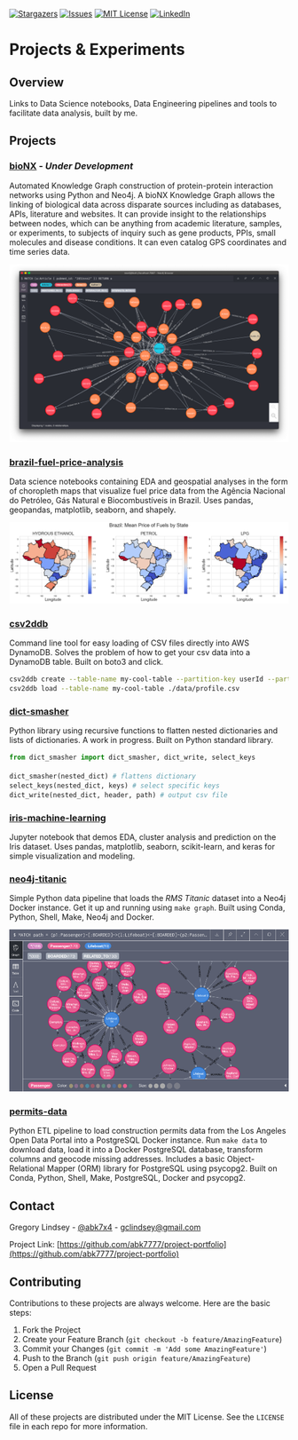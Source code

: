 <!--
*** Thanks for checking out this README Template. If you have a suggestion that would
*** make this better, please fork the repo and create a pull request or simply open
*** an issue with the tag "enhancement".
*** Thanks again! Now go create something AMAZING! :D
***
***
***
*** To avoid retyping too much info. Do a search and replace for the following:
*** abk7777, repo, abk7x4, gclindsey@gmail.com
-->





<!-- PROJECT SHIELDS -->
<!--
*** I'm using markdown "reference style" links for readability.
*** Reference links are enclosed in brackets [ ] instead of parentheses ( ).
*** See the bottom of this document for the declaration of the reference variables
*** for contributors-url, forks-url, etc. This is an optional, concise syntax you may use.
*** https://www.markdownguide.org/basic-syntax/#reference-style-links
-->
[![Stargazers][stars-shield]][stars-url]
[![Issues][issues-shield]][issues-url]
[![MIT License][license-shield]][license-url]
[![LinkedIn][linkedin-shield]][linkedin-url]

# Projects & Experiments

<!-- Background -->
## Overview

Links to Data Science notebooks, Data Engineering pipelines and tools to facilitate data analysis, built by me. 

<!-- ABOUT THE PROJECTS -->
## Projects

### **[bioNX](https://github.com/abk7777/bioNX)** - *Under Development*

Automated Knowledge Graph construction of protein-protein interaction networks using Python and Neo4j. A bioNX Knowledge Graph allows the linking of biological data across disparate sources including as databases, APIs, literature and websites. It can provide insight to the relationships between nodes, which can be anything from academic literature, samples, or experiments, to subjects of inquiry such as gene products, PPIs, small molecules and disease conditions. It can even catalog GPS coordinates and time series data.

![bioNX Screenshot](./img/bionx-screenshot.png)

### **[brazil-fuel-price-analysis](https://github.com/abk7777/brazil-fuel-price-analysis)**

Data science notebooks containing EDA and geospatial analyses in the form of choropleth maps that visualize fuel price data from the Agência Nacional do Petróleo, Gás Natural e Biocombustíveis in Brazil. Uses pandas, geopandas, matplotlib, seaborn, and shapely.

![Brazil Fuel Analysis Screenshot](./img/choropleth_mean_fuel_price_state.png)

### **[csv2ddb](https://github.com/abk7777/csv2ddb)**

Command line tool for easy loading of CSV files directly into AWS DynamoDB. Solves the problem of how to get your csv data into a DynamoDB table. Built on boto3 and click.

```bash
csv2ddb create --table-name my-cool-table --partition-key userId --partition-key-type N
csv2ddb load --table-name my-cool-table ./data/profile.csv
```

### **[dict-smasher](https://github.com/abk7777/dict-smasher)**

Python library using recursive functions to flatten nested dictionaries and lists of dictionaries. A work in progress. Built on Python standard library.

```python
from dict_smasher import dict_smasher, dict_write, select_keys

dict_smasher(nested_dict) # flattens dictionary
select_keys(nested_dict, keys) # select specific keys
dict_write(nested_dict, header, path) # output csv file
```

### **[iris-machine-learning](https://github.com/abk7777/iris-machine-learning/blob/master/Iris_dataset.ipynb)**

Jupyter notebook that demos EDA, cluster analysis and prediction on the Iris dataset. Uses pandas, matplotlib, seaborn, scikit-learn, and keras for simple visualization and modeling. 


### **[neo4j-titanic](https://github.com/abk7777/neo4j-titanic)**

Simple Python data pipeline that loads the *RMS Titanic* dataset into a Neo4j Docker instance. Get it up and running using `make graph`. Built using Conda, Python, Shell, Make, Neo4j and Docker.

![Neo4j Browser](./img/neo4jbrowser.png)

### **[permits-data](https://github.com/abk7777/permits-data)**

Python ETL pipeline to load construction permits data from the Los Angeles Open Data Portal into a PostgreSQL Docker instance. Run `make data` to download data, load it into a Docker PostgreSQL database, transform columns and geocode missing addresses. Includes a basic Object-Relational Mapper (ORM) library for PostgreSQL using psycopg2. Built on Conda, Python, Shell, Make, PostgreSQL, Docker and psycopg2.

<!-- CONTACT -->
## Contact

Gregory Lindsey - [@abk7x4](https://twitter.com/abk7x4) - gclindsey@gmail.com

Project Link: [https://github.com/abk7777/project-portfolio](https://github.com/abk7777/project-portfolio)

<!-- CONTRIBUTING -->
## Contributing

Contributions to these projects are always welcome. Here are the basic steps:

1. Fork the Project
2. Create your Feature Branch (`git checkout -b feature/AmazingFeature`)
3. Commit your Changes (`git commit -m 'Add some AmazingFeature'`)
4. Push to the Branch (`git push origin feature/AmazingFeature`)
5. Open a Pull Request

<!-- LICENSE -->
## License

All of these projects are distributed under the MIT License. See the `LICENSE` file in each repo for more information.

<!-- MARKDOWN LINKS & IMAGES -->
<!-- https://www.markdownguide.org/basic-syntax/#reference-style-links -->

[stars-shield]: https://img.shields.io/github/stars/abk7777/project-portfolio.svg?style=flat-square
[stars-url]: https://github.com/abk7777/project-portfolio/stargazers
[issues-shield]: https://img.shields.io/github/issues/abk7777/project-portfolio.svg?style=flat-square
[issues-url]: https://github.com/abk7777/project-portfolio/issues
[license-shield]: https://img.shields.io/github/license/abk7777/project-portfolio.svg?style=flat-square
[license-url]: https://github.com/abk7777/project-portfolio/blob/master/LICENSE.txt
[linkedin-shield]: https://img.shields.io/badge/-LinkedIn-black.svg?style=flat-square&logo=linkedin&colorB=555
[linkedin-url]: https://linkedin.com/in/gregory-lindsey/
